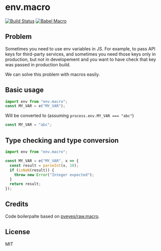 # env.macro

[![Build Status](https://travis-ci.org/stereobooster/env.macro.svg?branch=master)](https://travis-ci.org/stereobooster/env.macro) [![Babel Macro](https://img.shields.io/badge/babel--macro-%F0%9F%8E%A3-f5da55.svg?style=flat-square)](https://github.com/kentcdodds/babel-plugin-macros)

## Problem

Sometimes you need to use env variables in JS. For example, to pass API keys for third-party services, and sometimes you need those keys only in production, but not in developement and you want to have check that key was passed in production build.

We can solve this problem with macros easily.

## Basic usage

```js
import env from "env.macro";
const MY_VAR = e("MY_VAR");
```

Will be converted to (assuming `process.env.MY_VAR === "abc"`)

```js
const MY_VAR = "abc";
```

## Type checking and type conversion

```js
import env from "env.macro";

const MY_VAR = e("MY_VAR", x => {
  const result = parseInt(x, 10);
  if (isNaN(result)) {
    throw new Error("Integer expected");
  }
  return result;
});
```

## Credits

Code boilerpalte based on [pveyes/raw.macro](https://github.com/pveyes/raw.macro).

## License

MIT
